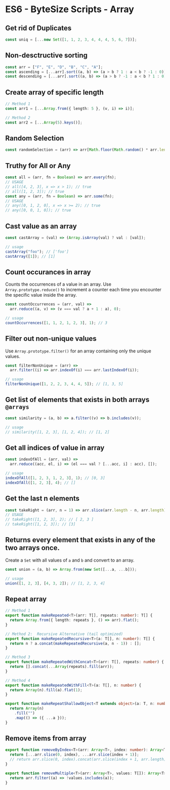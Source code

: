 # ES6 - ByteSize Scripts - Array

## Get rid of Duplicates

```js
const uniq = [...new Set([1, 1, 2, 3, 4, 4, 4, 5, 6, 7])];
```

## Non-desctructive sorting

```ts
const arr = ["F", "E", "D", "B", "C", "A"];
const ascending = [...arr].sort((a, b) => (a > b ? 1 : a < b ? -1 : 0));
const descending = [...arr].sort((a, b) => (a > b ? -1 : a < b ? 1 : 0));
```

## Create array of specific length

```ts
// Method 1
const arr1 = [...Array.from({ length: 5 }, (v, i) => i)];

// Method 2
const arr2 = [...Array(5).keys()];
```

## Random Selection

```ts
const randomSelection = (arr) => arr[Math.floor(Math.random() * arr.length)];
```

## Truthy for All or Any

```ts
const all = (arr, fn = Boolean) => arr.every(fn);
// USAGE
// all([4, 2, 3], x => x > 1); // true
// all([1, 2, 3]); // true
const any = (arr, fn = Boolean) => arr.some(fn);
// USAGE
// any([0, 1, 2, 0], x => x >= 2); // true
// any([0, 0, 1, 0]); // true
```

## Cast value as an array

```ts
const castArray = (val) => (Array.isArray(val) ? val : [val]);

// usage
castArray("foo"); // ['foo']
castArray([1]); // [1]
```

## Count occurances in array

Counts the occurrences of a value in an array. Use `Array.prototype.reduce()` to increment a counter each time you encounter the specific value inside the array.

```js
const countOccurrences = (arr, val) =>
  arr.reduce((a, v) => (v === val ? a + 1 : a), 0);

// usage
countOccurrences([1, 1, 2, 1, 2, 3], 1); // 3
```

## Filter out non-unique values

Use `Array.prototype.filter()` for an array containing only the unique values.

```js
const filterNonUnique = (arr) =>
  arr.filter((i) => arr.indexOf(i) === arr.lastIndexOf(i));

// usage
filterNonUnique([1, 2, 2, 3, 4, 4, 5]); // [1, 3, 5]
```

## Get list of elements that exists in both arrays `@arrays`

```ts
const similarity = (a, b) => a.filter((v) => b.includes(v));

// usage
// similarity([1, 2, 3], [1, 2, 4]); // [1, 2]
```

## Get all indices of value in array

```js
const indexOfAll = (arr, val) =>
  arr.reduce((acc, el, i) => (el === val ? [...acc, i] : acc), []);

// usage
indexOfAll([1, 2, 3, 1, 2, 3], 1); // [0, 3]
indexOfAll([1, 2, 3], 4); // []
```

## Get the last n elements

```ts
const takeRight = (arr, n = 1) => arr.slice(arr.length - n, arr.length);
// USAGE
// takeRight([1, 2, 3], 2); // [ 2, 3 ]
// takeRight([1, 2, 3]); // [3]
```

## Returns every element that exists in any of the two arrays once.

Create a `Set` with all values of `a` and `b` and convert to an array.

```ts
const union = (a, b) => Array.from(new Set([...a, ...b]));

// usage
union([1, 2, 3], [4, 3, 2]); // [1, 2, 3, 4]
```

## Repeat array

```ts
// Method 1
export function makeRepeated<T>(arr: T[], repeats: number): T[] {
  return Array.from({ length: repeats }, () => arr).flat();
}

// Method 2:  Recursive Alternative (tail optimized)
export function makeRepeatedRecursive<T>(a: T[], n: number): T[] {
  return n ? a.concat(makeRepeatedRecursive(a, n - 1)) : [];
}

// Method 3
export function makeRepeatedWithConcat<T>(arr: T[], repeats: number) {
  return [].concat(...Array(repeats).fill(arr));
}

// Method 4
export function makeRepeatedWithFill<T>(a: T[], n: number) {
  return Array(n).fill(a).flat(1);
}

export function makeRepeatShallowObject<T extends object>(a: T, n: number) {
  return Array(n)
    .fill("")
    .map(() => ({ ...a }));
}
```

## Remove items from array

```ts
export function removeByIndex<T>(arr: Array<T>, index: number): Array<T> {
  return [...arr.slice(0, index), ...arr.slice(index + 1)];
  // return arr.slice(0, index).concat(arr.slice(index + 1, arr.length));
}

export function removeMultiple<T>(arr: Array<T>, values: T[]): Array<T> {
  return arr.filter((a) => !values.includes(a));
}
```
